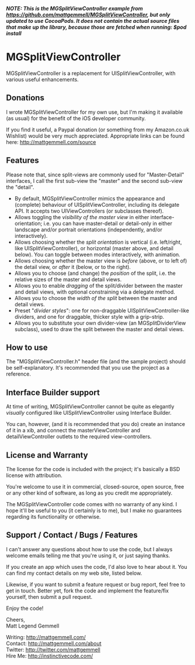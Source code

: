 **_NOTE: This is the MGSplitViewController example from https://github.com/mattgemmell/MGSplitViewController, but only updated to use CocoaPods. It does not contain the actual source files that make up the library, because those are fetched when running: $pod install_**


MGSplitViewController
=====================

MGSplitViewController is a replacement for UISplitViewController, with various useful enhancements.


Donations
---------

I wrote MGSplitViewController for my own use, but I'm making it available (as usual) for the benefit of the iOS developer community.

If you find it useful, a Paypal donation (or something from my Amazon.co.uk Wishlist) would be very much appreciated. Appropriate links can be found here: <http://mattgemmell.com/source>


Features
--------

Please note that, since split-views are commonly used for "Master-Detail" interfaces, I call the first sub-view the "master" and the second sub-view the "detail".

- By default, MGSplitViewController mimics the appearance and (complete) behaviour of UISplitViewController, including its delegate API. It accepts two UIViewControllers (or subclasses thereof).
- Allows toggling the _visibility of the master view_ in either interface-orientation; i.e. you can have master-detail or detail-only in either landscape and/or portrait orientations (independently, and/or interactively).
- Allows choosing whether the _split orientation_ is vertical (i.e. left/right, like UISplitViewController), or horizontal (master above, and detail below). You can toggle between modes interactively, with animation.
- Allows choosing whether the master view is _before_ (above, or to left of) the detail view, or _after_ it (below, or to the right).
- Allows you to choose (and change) the _position_ of the split, i.e. the relative sizes of the master and detail views.
- Allows you to enable _dragging_ of the split/divider between the master and detail views, with optional constraining via a delegate method.
- Allows you to choose the _width of the split_ between the master and detail views.
- Preset "_divider styles_": one for non-draggable UISplitViewController-like dividers, and one for draggable, thicker style with a grip-strip.
- Allows you to substitute your own divider-view (an MGSplitDividerView subclass), used to draw the split between the master and detail views.


How to use
----------

The "MGSplitViewController.h" header file (and the sample project) should be self-explanatory. It's recommended that you use the project as a reference.


Interface Builder support
-------------------------

At time of writing, MGSplitViewController cannot be quite as elegantly _visually_ configured like UISplitViewController using Interface Builder.

You can, however, (and it is recommended that you do) create an instance of it in a xib, and connect the masterViewController and detailViewController outlets to the required view-controllers.


License and Warranty
--------------------

The license for the code is included with the project; it's basically a BSD license with attribution.

You're welcome to use it in commercial, closed-source, open source, free or any other kind of software, as long as you credit me appropriately.

The MGSplitViewController code comes with no warranty of any kind. I hope it'll be useful to you (it certainly is to me), but I make no guarantees regarding its functionality or otherwise.


Support / Contact / Bugs / Features
-----------------------------------

I can't answer any questions about how to use the code, but I always welcome emails telling me that you're using it, or just saying thanks.

If you create an app which uses the code, I'd also love to hear about it. You can find my contact details on my web site, listed below.

Likewise, if you want to submit a feature request or bug report, feel free to get in touch. Better yet, fork the code and implement the feature/fix yourself, then submit a pull request.

Enjoy the code!


Cheers,  
Matt Legend Gemmell  

Writing: http://mattgemmell.com/  
Contact: http://mattgemmell.com/about  
Twitter: http://twitter.com/mattgemmell  
Hire Me: http://instinctivecode.com/  
